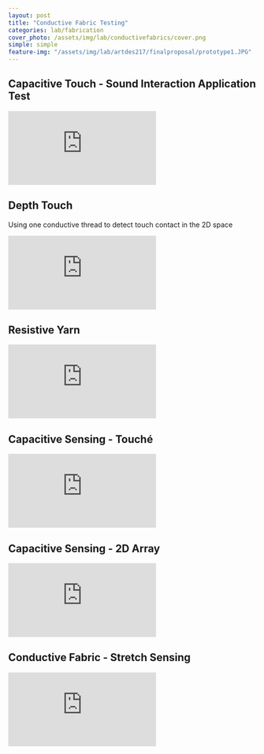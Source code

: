 ```yaml
---
layout: post
title: "Conductive Fabric Testing"
categories: lab/fabrication
cover_photo: /assets/img/lab/conductivefabrics/cover.png
simple: simple
feature-img: "/assets/img/lab/artdes217/finalproposal/prototype1.JPG"
---
```

<h2 class="title">Capacitive Touch - Sound Interaction Application Test</h2>
<div class="video-container">
  <iframe src="https://www.youtube.com/embed/B4tsWcwlwjI" frameborder="0" allowfullscreen></iframe>
</div>
<h2 class="title">Depth Touch</h2>
<p>Using one conductive thread to detect touch contact in the 2D space</p>
<div class="video-container">
  <iframe src="https://www.youtube.com/embed/8eGLs-JoZVI" frameborder="0" allowfullscreen></iframe>
</div>
<h2 class="title">Resistive Yarn</h2>
<div class="video-container">
  <iframe src="https://www.youtube.com/embed/shLN8E0WdQA" frameborder="0" allowfullscreen></iframe>
</div>
<h2 class="title">Capacitive Sensing - Touché</h2>
<div class="video-container">
  <iframe src="https://www.youtube.com/embed/duuIgayBvlE" frameborder="0" allowfullscreen></iframe>
</div>
<h2 class="title">Capacitive Sensing - 2D Array</h2>
<div class="video-container">
  <iframe src="https://www.youtube.com/embed/7v-9WvPc9h0" frameborder="0" allowfullscreen></iframe>
</div>
<h2 class="title">Conductive Fabric - Stretch Sensing</h2>
<div class="video-container">
  <iframe src="https://www.youtube.com/embed/Eu5ONoSTA9k" frameborder="0" allowfullscreen></iframe>
</div>


